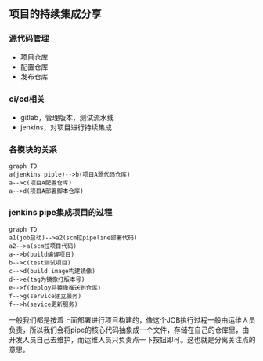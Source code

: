 ## 项目的持续集成分享
### 源代码管理
* 项目仓库
* 配置仓库
* 发布仓库

### ci/cd相关
* gitlab，管理版本，测试流水线
* jenkins，对项目进行持续集成

### 各模块的关系
```mermaid
graph TD
a(jenkins piple)-->b(项目A源代码仓库)
a-->c(项目A配置仓库)
a-->d(项目A部署脚本仓库)
```

### jenkins pipe集成项目的过程
```mermaid
graph TD
a1(job启动)-->a2(scm拉pipeline部署代码)
a2-->a(scm拉项目代码)
a-->b(build编译项目)
b-->c(test测试项目)
c-->d(build image构建镜像)
d-->e(tag为镜像打版本号)
e-->f(deploy将镜像推送到仓库)
f-->g(service建立服务)
f-->h(sevice更新服务)
```

一般我们都是按着上面部署进行项目构建的，像这个JOB执行过程一般由运维人员负责，所以我们会将pipe的核心代码抽象成一个文件，存储在自己的仓库里，由开发人员自己去维护，而运维人员只负责点一下按钮即可。这也就是分离关注点的意思。